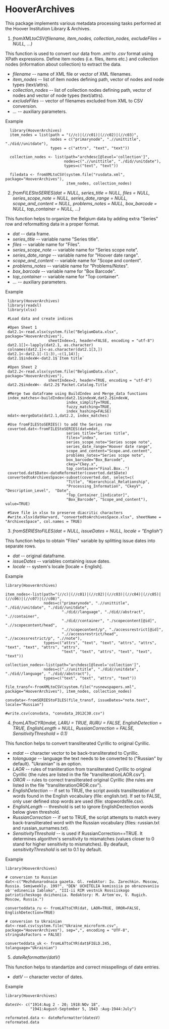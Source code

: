 # HooverArchives
This package implements various metadata processing tasks performed at the Hoover Institution Library & Archives.


1. <em> fromXMLtoCSV(filename, item_nodes, collection_nodes, excludeFiles = NULL, ...) </em>

  This function is used to convert our data from *.xml* to *.csv* format using XPath expressions. Define item nodes (i.e. files, items etc.) and collection nodes (information about collection) to extract the data.
    
  + *filename* -- name of XML file or vector of XML filenames.
  + *item_nodes* -- list of item nodes defining path, vector of nodes and node types (text/attrs).
  + *collection_nodes* -- list of collection nodes defining path, vector of nodes and vector of node types (text/attrs).
  + *excludeFiles* -- vector of filenames excluded from XML to CSV conversion.
  + *...* -- auxiliary parameters.

 Example
 
      library(HooverArchives)
      item_nodes = list(path = "(//c)|(//c01)|(//c02)|(//c03)",
                        nodes = c("primarynode", ".//unittitle", "./did//unitdate"),
                        types = c("attrs", "text", "text"))
      
      collection_nodes <- list(path="archdesc[@level='collection']",
                              nodes=c(".//unittitle", "./did//unitdate"),
                              types=c("text", "text"))
      
      filedata <- fromXMLtoCSV(system.file("rusdata.xml", package="HooverArchives"),
                               item_nodes, collection_nodes)




2. <em> fromFILEStoSERIES(dat = NULL, series_title = NULL, files = NULL, series_scope_note = NULL,
  series_date_range = NULL, scope_and_content = NULL, problems_notes = NULL, box_barcode = NULL, top_container = NULL,
  ...) </em>
  
  This function helps to organize the Belgium data by adding extra "Series" row and reformatting data in a proper format.

  + *dat* -- data frame.
  + *series_title* -- variable name "Series title".
  + *files* -- variable name for "Files".
  + *series_scope_note* -- variable name for "Series scope note".
  + *series_date_range* -- variable name for "Hoover date range".
  + *scope_and_content* -- variable name for "Scope and content".
  + *problems_notes* -- variable name for "Problems/Notes".
  + *box_barcode* -- variable name for "Box Barcode".
  + *top_container* -- variable name for "Top container".
  + *...* -- auxiliary parameters.


 Example 
 
     library(HooverArchives)
     library(readxl)
     library(xlsx)
    
     #Load data and create indices
     
     #Open Sheet 1
     dat2.1<-read.xlsx(system.file("BelgiumData.xlsx", package="HooverArchives"), 
                       sheetIndex=1, header=FALSE, encoding = "utf-8")
     dat2.1[]<-lapply(dat2.1, as.character)
     colnames(dat2.1)<-as.character(dat2.1[3,])
     dat2.1<-dat2.1[-(1:3),-c(1,14)];
     dat2.1$indexW<-dat2.1$`Item title`
    
     #Open Sheet 2
     dat2.2<-read.xlsx(system.file("BelgiumData.xlsx", package="HooverArchives"), 
                       sheetIndex=2, header=TRUE, encoding = "utf-8")
     dat2.2$indexW<- dat2.2$`Packet.Catalog.Title`
    
     #Merge two dataframe using BuildIndex and Merge_data functions
     index_matches<-buildIndex(dat2.1$indexW,dat2.2$indexW,
                               index_simplify=TRUE,
                               fuzzy_matching=TRUE,
                               index_hashing=FALSE)
     mdat<-mergeData(dat2.1,dat2.2, index_matches)
    
     #Use fromFILEStoSERIES() to add the Series row
     coverted.dat<-fromFILEStoSERIES(dat=mdat,
                               series_title="Series title",
                               files="index",
                               series_scope_note="Series scope note",
                               series_date_range="Hoover date range",
                               scope_and_content="Scope.and.content",
                               problems_notes="Series scope note",
                               box_barcode="Box_Barcode",
                               ckey="Ckey.x",
                               top_container="Final.Box..")
     coverted.dat$Date<-dateReformatter(coverted.dat$Date)
     convertedtoArchivesSpace<-subset(coverted.dat, select=c(
                               "Title", "Hierarchical_Relationship",	
                               "Processing_Information", "CkeyV", "Description_Level",	"Date",
                               "Top_Container_[indicator]",
                               "Box_Barcode", "Scope_and_content"), value=TRUE)

     #Save file in xlsx to preserve diacritic characters
     #write.xlsx(datHarvard, "convertedtoArchivesSpace.xlsx", sheetName = "ArchivesSpace", col.names = TRUE)


3. <em> fromSERIEStoFILES(dat = NULL, issueDates = NULL, locale = "English") </em>

  This function helps to obtain "Files" variable by splitting issue dates into separate rows.
  
  + *dat* -- original dataframe.
  + *issueDates* -- variables containing issue dates.
  + *locale* -- system's locale [locale = English].

 Example  
 
    library(HooverArchives)
    
    item_nodes<-list(path="(//c)|(//c01)|(//c02)|(//c03)|(//c04)|(//c05)|(//c06)|(//c07)|(//c08)",
                     nodes=c("primarynode", ".//unittitle", "./did//unitdate", "./did//unitdate",
                             "./did//language", "./did//abstract", ".//container",
                             "./did//container", "./scopecontent[@id]", ".//scopecontent/head",
                             ".//scopecontent/p", "./accessrestrict[@id]",
                             ".//accessrestrict/head", ".//accessrestrict/p", ".//note"),
                     types=c("attrs", "text", "text", "attrs", "attrs", "text", "text", "attrs", "attrs",
                             "text", "text", "attrs", "text", "text", "text"))
    
    collection_nodes<-list(path="archdesc[@level='collection']",
                     nodes=c(".//unittitle", "./did//unitdate", "./did//language", "./did//abstract"),
                     types=c("text", "text", "attrs", "text"))
    
    file_transf<-fromXMLtoCSV(system.file("rusnewspapers.xml", package="HooverArchives"), item_nodes, collection_nodes)
    
    convdata<-fromSERIEStoFILES(file_transf, issueDates="note.text", locale="Russian")
    
    #write.csv(convdata, "convdata_2012C30.csv")

4. <em> fromLATtoCYR(mdat, LARU = TRUE, RURU = FALSE, EnglishDetection = TRUE, EnglishLength = NULL, RussianCorrection = FALSE,        SensitivityThreshold = 0.1) </em>

  This function helps to convert transliterated Cyrillic to original Cyrillic.

  + *mdat* -- character vector to be back-transliterated to Cyrillic.
  + *tolanguage* -- 	language the text needs to be converted to ("Russian" by default). "Ukrainian" is an option.
  + *LAOR* -- rules of tranliteration from transliterated Cyrillic to original Cyrillic (the rules are listed in the file "transliterationLAOR.csv").
  + *OROR* -- rules to correct transliterated original Cyrillic (the rules are listed in the file "transliterationOROR.csv").
  + *EnglishDetection* -- if set to TRUE, the script avoids transliteration of words found in the English vocabulary (file: english.txt). If set to FALSE, only user defined stop words are used (file: stopwordsfile.csv).
  + *EnglishLength* -- threshold is set to ignore EnglishDectection words below given threshold.
  + *RussianCorrection* -- if set to TRUE, the script attempts to match every back-transliterated word with the Russian vocabulary (files: russian.txt and russian_surnames.txt).
  + *SensitivityThreshold* -- is used if RussianCorrection==TRUE. It determines algorithm's sensitivity to mismatches (values closer to 0 stand for higher sensitivity to mismatches). By deafault, *sensitivityThreshold* is set to 0.1 by default.

 Example  

    library(HooverArchives)
    
    # conversion to Russian
    dat<-c("Mezhdunarodnaia gazeta. Gl. redaktor: Iu. Zarechkin. Moscow, Russia. Semiweekly. 199?", "DEN' UCHITELIA komissiia po obrazovaniiu ob''edineniia Iabloko", "III-ii RIM vestnik Rossiiskogo patrioticheskogo dvizheniia. Redaktory: M. Artem'ev, V. Rugich. Moscow, Russia.")
    
    converteddata_ru <- fromLATtoCYR(dat, LAOR=TRUE, OROR=FALSE, EnglishDetection=TRUE)

    # conversion to Ukrainian
    dat<-read.csv(system.file("Ukraine_microform.csv", package="HooverArchives"), sep=",", encoding = "UTF-8", stringsAsFactors = FALSE)
    
    converteddata_uk <- fromLATtoCYR(dat$FIELD.245, tolanguage="Ukrainian")


5. <em> dateReformatter(datV) </em>

  This function helps to standartize and correct misspellings of date entries.

  + *datV* -- character vector of dates.

  Example
  
    library(HooverArchives)
    
    datesV<- c("1914:Aug 2 - 20; 1918:NOv 18",
               "1941:August-September 5, 1943 :Aug-1944:July")
    
    reformated.data <- dateReformatter(datesV)
    reformated.data
